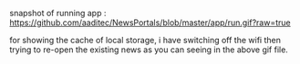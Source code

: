 snapshot of running app : https://github.com/aaditec/NewsPortals/blob/master/app/run.gif?raw=true

for showing the cache of local storage, i have switching off the wifi then trying to re-open the existing news as you can seeing in the above gif file.
